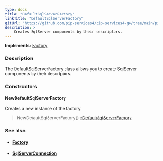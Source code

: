 ```yaml
---
type: docs
title: "DefaultSqlServerFactory"
linkTitle: "DefaultSqlServerFactory"
gitUrl: "https://github.com/pip-services4/pip-services4-go/tree/main/pip-services4-sqlserver-go"
description: > 
    Creates SqlServer components by their descriptors.
---
```


**Implements:** [Factory](../../../components/build/factory)

### Description

The DefaultSqlServerFactory class allows you to create SqlServer components by their descriptors.

### Constructors

#### NewDefaultSqlServerFactory

Creates a new instance of the factory.

> NewDefaultSqlServerFactory() [*DefaultSqlServerFactory]()


### See also
- #### [Factory](../../../components/build/factory)
- #### [SqlServerConnection](../../connect/sqlserver_connection) 


